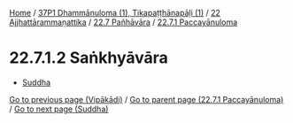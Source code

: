 
[Home](/) / [37P1 Dhammānuloma (1), Tikapaṭṭhānapāḷi (1)](../../...md) / [22 Ajjhattārammaṇattika](../...md) / [22.7 Pañhāvāra](...md) / [22.7.1 Paccayānuloma](../37P1/22/22.7/22.7.1.md)

# 22.7.1.2 Saṅkhyāvāra

* [Suddha](22.7.1.2/Suddha.md)

[Go to previous page (Vipākādi)](22.7.1.1/Vipakadi.md) / [Go to parent page (22.7.1 Paccayānuloma)](../37P1/22/22.7/22.7.1.md) / [Go to next page (Suddha)](22.7.1.2/Suddha.md)


